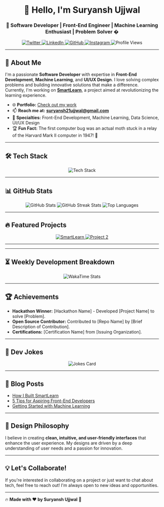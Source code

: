 <h1 align="center">👋 Hello, I'm Suryansh Ujjwal</h1>
<h3 align="center">🚀 Software Developer | Front-End Engineer | Machine Learning Enthusiast | Problem Solver �</h3>

<p align="center">
  <a href="https://twitter.com/ujjwalsuryansh" target="_blank">
    <img src="https://img.shields.io/badge/Twitter-1DA1F2?style=for-the-badge&logo=twitter&logoColor=white" alt="Twitter" />
  </a>
  <a href="https://linkedin.com/in/suryansh-ujjwal" target="_blank">
    <img src="https://img.shields.io/badge/LinkedIn-0077B5?style=for-the-badge&logo=linkedin&logoColor=white" alt="LinkedIn" />
  </a>
  <a href="https://github.com/sur21" target="_blank">
    <img src="https://img.shields.io/badge/GitHub-100000?style=for-the-badge&logo=github&logoColor=white" alt="GitHub" />
  </a>
  <a href="https://instagram.com/_suryansh_ujjwal1" target="_blank">
    <img src="https://img.shields.io/badge/Instagram-E4405F?style=for-the-badge&logo=instagram&logoColor=white" alt="Instagram" />
  </a>
  <img src="https://komarev.com/ghpvc/?username=sur21&label=Profile%20views&color=0e75b6&style=flat" alt="Profile Views" />
</p>

---

## 🌟 About Me
I'm a passionate **Software Developer** with expertise in **Front-End Development**, **Machine Learning**, and **UI/UX Design**. I love solving complex problems and building innovative solutions that make a difference. Currently, I'm working on **[SmartLearn](#)**, a project aimed at revolutionizing the learning experience.

- 🌐 **Portfolio:** [Check out my work](https://sur21portfolio.netlify.app/)
- 📫 **Reach me at:** **suryansh21ujjwal@gmail.com**
- 🎯 **Specialties:** Front-End Development, Machine Learning, Data Science, UI/UX Design
- 🏆 **Fun Fact:** The first computer bug was an actual moth stuck in a relay of the Harvard Mark II computer in 1947! 🦋

---

## 🛠️ Tech Stack
<p align="center">
  <img src="https://skillicons.dev/icons?i=js,react,python,tensorflow,java,html,css,bootstrap,mongodb,git,github,vscode,figma" alt="Tech Stack" />
</p>

---

## 📊 GitHub Stats
<p align="center">
  <img src="https://github-readme-stats.vercel.app/api?username=sur21&show_icons=true&theme=tokyonight" alt="GitHub Stats" />
  <img src="https://github-readme-streak-stats.herokuapp.com/?user=sur21&theme=tokyonight" alt="GitHub Streak Stats" />
  <img src="https://github-readme-stats.vercel.app/api/top-langs/?username=sur21&layout=compact&theme=tokyonight" alt="Top Languages" />
</p>

---

## 🔥 Featured Projects
<p align="center">
  <a href="https://github.com/sur21/SmartLearn">
    <img src="https://github-readme-stats.vercel.app/api/pin/?username=sur21&repo=SmartLearn&theme=tokyonight" alt="SmartLearn" />
  </a>
  <a href="https://github.com/sur21/Project2">
    <img src="https://github-readme-stats.vercel.app/api/pin/?username=sur21&repo=Project2&theme=tokyonight" alt="Project 2" />
  </a>
</p>

---


---

## ⏳ Weekly Development Breakdown
<p align="center">
  <img src="https://github-readme-stats.vercel.app/api/wakatime?username=sur21&theme=tokyonight" alt="WakaTime Stats" />
</p>

---

## 🏆 Achievements
- **Hackathon Winner:** [Hackathon Name] - Developed [Project Name] to solve [Problem].
- **Open Source Contributor:** Contributed to [Repo Name] by [Brief Description of Contribution].
- **Certifications:** [Certification Name] from [Issuing Organization].

---

## 🤣 Dev Jokes
<p align="center">
  <img src="https://readme-jokes.vercel.app/api?theme=tokyonight" alt="Jokes Card" />
</p>

---

## 📝 Blog Posts
- [How I Built SmartLearn](#)
- [5 Tips for Aspiring Front-End Developers](#)
- [Getting Started with Machine Learning](#)

---

## 🎨 Design Philosophy
I believe in creating **clean, intuitive, and user-friendly interfaces** that enhance the user experience. My designs are driven by a deep understanding of user needs and a passion for innovation.

---

## 💡 Let's Collaborate!
If you're interested in collaborating on a project or just want to chat about tech, feel free to reach out! I'm always open to new ideas and opportunities.

---

🔥 **Made with ❤️ by Suryansh Ujjwal** 🚀
